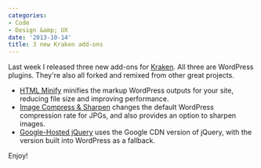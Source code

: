 ```yaml
---
categories:
- Code
- Design &amp; UX
date: '2013-10-14'
title: 3 new Kraken add-ons
---
```


Last week I released three new add-ons for <a href="http://cferdinandi.github.io/kraken/">Kraken</a>. All three are WordPress plugins. They're also all forked and remixed from other great projects.

<ul>
<li><a href="http://cferdinandi.github.io/html-minify/">HTML Minify</a> minifies the markup WordPress outputs for your site, reducing file size and improving performance.</li>
<li><a href="http://cferdinandi.github.io/image-compress-and-sharpen/">Image Compress &amp; Sharpen</a> changes the default WordPress compression rate for JPGs, and also provides an option to sharpen images.</li>
<li><a href="http://cferdinandi.github.io/google-hosted-jquery/">Google-Hosted jQuery</a> uses the Google CDN version of jQuery, with the version built into WordPress as a fallback.</li>
</ul>

Enjoy!